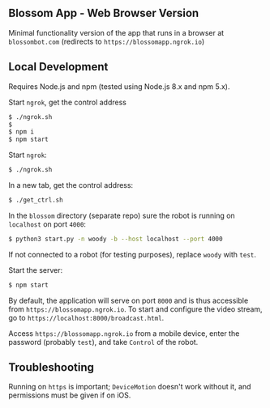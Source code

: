 ## Blossom App - Web Browser Version

Minimal functionality version of the app that runs in a browser at `blossombot.com` (redirects to `https://blossomapp.ngrok.io`)

## Local Development

Requires Node.js and npm (tested using Node.js 8.x and npm 5.x).

Start `ngrok`, get the control address
```bash
$ ./ngrok.sh 
$ 
$ npm i
$ npm start
```


Start `ngrok`:
```bash
$ ./ngrok.sh
```

In a new tab, get the control address:
```bash
$ ./get_ctrl.sh
```

In the `blossom` directory (separate repo) sure the robot is running on `localhost` on port `4000`:
```bash
$ python3 start.py -n woody -b --host localhost --port 4000
```
If not connected to a robot (for testing purposes), replace `woody` with `test`.

Start the server:
```bash
$ npm start
```

By default, the application will serve on port `8000` and is thus accessible from `https://blossomapp.ngrok.io`. To start and configure the video stream, go to `https://localhost:8000/broadcast.html`.

Access `https://blossomapp.ngrok.io` from a mobile device, enter the password (probably `test`), and take `Control` of the robot.

## Troubleshooting

Running on `https` is important; `DeviceMotion` doesn't work without it, and permissions must be given if on iOS.